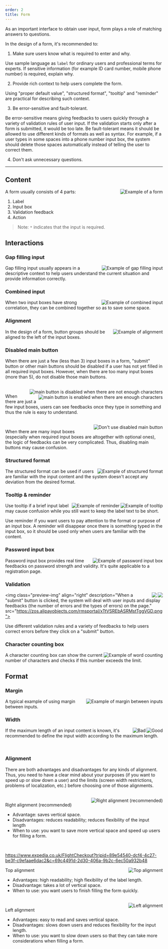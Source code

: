 ```yaml
---
order: 2
title: Form
---
```


As an important interface to obtain user input, form plays a role of matching answers to questions.

In the design of a form, it's recommended to:

1. Make sure users know what is required to enter and why.

  Use sample language as `label` for ordinary users and professional terms for experts. If sensitive information (for example ID card number, mobile phone number) is required, explain why.

2. Provide rich context to help users complete the form.

  Using "proper default value", "structured format", "tooltip" and "reminder" are practical for describing such context.

3. Be error-sensitive and fault-tolerant.

  Be error-sensitive means giving feedbacks to users quickly through a variety of validation rules of user input. If the validation starts only after a form is submitted, it would be too late. Be fault-tolerant means it should be allowed to use different kinds of formats as well as syntax. For example, if a user types in some spaces into a phone number input box, the system should delete those spaces automatically instead of telling the user to correct them.

4. Don't ask unnecessary questions.

---

## Content

<img class="preview-img" align="right" alt="Example of a form" src="https://os.alipayobjects.com/rmsportal/mLkQbODgVsdGUTe.png">

A form usually consists of 4 parts:

1. Label
2. Input box
3. Validation feedback
4. Action

> Note: `*` indicates that the input is required.


## Interactions

### Gap filling input

<img class="preview-img" align="right" alt="Example of gap filling input" src="https://os.alipayobjects.com/rmsportal/SdzCTaevNMvJFBR.png">

Gap filling input usually appears in a descriptive context to help users understand the current situation and provide information correctly.

### Combined input

<img class="preview-img" align="right" alt="Example of combined input" src="https://os.alipayobjects.com/rmsportal/waStvhMnuoqqsCE.png">

When two input boxes have strong correlation, they can be combined together so as to save some space.

### Alignment

<img class="preview-img" align="right" alt="Example of alignment" src="https://os.alipayobjects.com/rmsportal/cjHTEtXFxUSdHnE.png">

In the design of a form, button groups should be aligned to the left of the input boxes.

### Disabled main button

When there are just a few (less than 3) input boxes in a form, "submit" button or other main buttons should be disabled if a user has not yet filled in all required input boxes. However, when there are too many input boxes (more than 5), do not disable those main buttons.


<br>

<img class="preview-img" align="right" alt="main button is disabled when there are not enough characters" src="https://os.alipayobjects.com/rmsportal/VabHKlbouFxSQXz.png">

<img class="preview-img" align="right" alt="main button is enabled when there are enough characters" src="https://os.alipayobjects.com/rmsportal/usdFxJmWDawqUuq.png">

When there are just a few input boxes, users can see feedbacks once they type in something and thus the rule is easy to understand.

<br>

<img class="preview-img" align="right" alt="Don't use disabled main button" src="https://os.alipayobjects.com/rmsportal/GwZhvOuXmwqUIUW.png">

When there are many input boxes (especially when required input boxes are altogether with optional ones), the logic of feedbacks can be very complicated. Thus, disabling main buttons may cause confusion.

### Structured format

<img class="preview-img" align="right" alt="Example of structured format" src="https://os.alipayobjects.com/rmsportal/SQgGfreRAqPZPsm.png">

The structured format can be used if users are familiar with the input content and the system doesn't accept any deviation from the desired format.

### Tooltip & reminder

<img class="preview-img inline" align="right" alt="Example of tooltip" description="when an input box is focused, the tooltip will appear until the input box loses focus again" src="https://os.alipayobjects.com/rmsportal/cTlmdEprGSzMZfs.png">
<img class="preview-img inline" align="right" alt="Example of reminder" description="when an input box is focused, the reminder will appear until a user types in at least one character" src="https://os.alipayobjects.com/rmsportal/QPhvLWfMbLTvjRw.png">

Use tooltip if a brief input label may cause confusion while you still want to keep the label text to be short.

Use reminder if you want users to pay attention to the format or purpose of an input box. A reminder will disappear once there is something typed in the input box, so it should be used only when users are familiar with the content.

### Password input box

<img class="preview-img" align="right" alt="Example of password input box" src="https://os.alipayobjects.com/rmsportal/wKpOgeyyoOUeCrk.png">

Password input box provides real time feedbacks on password strength and validity. It's quite applicable to a registration page.

### Validation

<img class="preview-img inline" align="right" description="Validation in real time" src="https://os.alipayobjects.com/rmsportal/urCdIJFuNYCenqH.png">
<img class="preview-img inline" align="right" description="Validation after losing focus" src="https://os.alipayobjects.com/rmsportal/KkcSBkbTJirIxCw.png">

<img class="preview-img" align="right" description="When a "submit" button is clicked, the system will deal with user inputs and display feedbacks (the number of errors and the types of errors) on the page." src="https://zos.alipayobjects.com/rmsportal/xTtVSREbASRMstTggVGD.png">

Use different validation rules and a variety of feedbacks to help users correct errors before they click on a "submit" button.

### Character counting box

<img class="preview-img" align="right" alt="Example of word counting" src="https://os.alipayobjects.com/rmsportal/JxzQIRfMCtMjuaH.png">

A character counting box can show the current number of characters and checks if this number exceeds the limit.

## Format

### Margin

<img class="preview-img" align="right" alt="Example of margin between inputs" src="https://os.alipayobjects.com/rmsportal/dlTiHzZvCGRbMzL.png">

A typical example of using margin between inputs.

### Width

<img class="preview-img good" align="right" alt="Good" src="https://os.alipayobjects.com/rmsportal/vypllNQZsEHRszB.png">
<img class="preview-img bad" align="right" alt="Bad" src="https://os.alipayobjects.com/rmsportal/XSLwnrlLbKFjiNj.png">

If the maximum length of an input content is known, it's recommended to define the input width according to the maximum length.

<br>

### Alignment

There are both advantages and disadvantages for any kinds of alignment. Thus, you need to have a clear mind about your purposes (if you want to speed up or slow down a user) and the limits (screen width restrictions, problems of localization, etc.) before choosing one of those alignments.

<br>

<img class="preview-img" align="right" alt="Right alignment (recommended)" src="https://os.alipayobjects.com/rmsportal/UxGJfenYBKvkEEB.png">

Right alignment (recommended)

- Advantage: saves vertical space.
- Disadvantages: reduces readability; reduces flexibility of the input length
- When to use: you want to save more vertical space and speed up users for filling a form.

<br>

https://www.expedia.co.uk/FlightCheckout?tripid=89e54540-dcf4-4c27-be3f-c9efaae6dac2&c=69c4491d-2d30-406a-9b2c-6ec50a932b48

<img class="preview-img" align="right" alt="Top alignment" src="https://os.alipayobjects.com/rmsportal/AsyyNKormNdEMLi.png">

Top alignment

- Advantages: high readability; high flexibility of the label length.
- Disadvantage: takes a lot of vertical space.
- When to use: you want users to finish filling the form quickly.

<br>

<img class="preview-img" align="right" alt="Left alignment" src="https://os.alipayobjects.com/rmsportal/eqUyDExbRlAQoas.png">

Left alignment

- Advantages: easy to read and saves vertical space.
- Disadvantages: slows down users and reduces flexibility for the input length.
- When to use: you want to slow down users so that they can take more considerations when filling a form.
